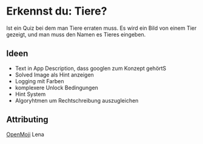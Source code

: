 # Erkennst du: Tiere?

Ist ein Quiz bei dem man Tiere erraten muss.
Es wird ein Bild von einem Tier gezeigt, und man muss den Namen es Tieres eingeben.

## Ideen

* Text in App Description, dass googlen zum Konzept gehörtS
* Solved Image als Hint anzeigen
* Logging mit Farben
* komplexere Unlock Bedingungen
* Hint System
* Algoryhtmen um Rechtschreibung auszugleichen

## Attributing

 [OpenMoji](https://openmoji.org/faq/)
 Lena
